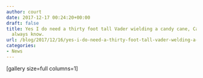```yaml
---
author: court
date: 2017-12-17 00:24:20+00:00
draft: false
title: Yes I do need a thirty foot tall Vader wielding a candy cane, Canadian Tire.  You
  always know.
url: /blog/2017/12/16/yes-i-do-need-a-thirty-foot-tall-vader-welding-a-candy-cane-canadian-tire-you-always-know/
categories:
- News
---
```


[gallery size=full columns=1]
